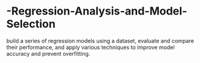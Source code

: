 # -Regression-Analysis-and-Model-Selection
 build a series of regression models using a dataset, evaluate and  compare their performance, and apply various techniques to improve model accuracy and prevent  overfitting.
